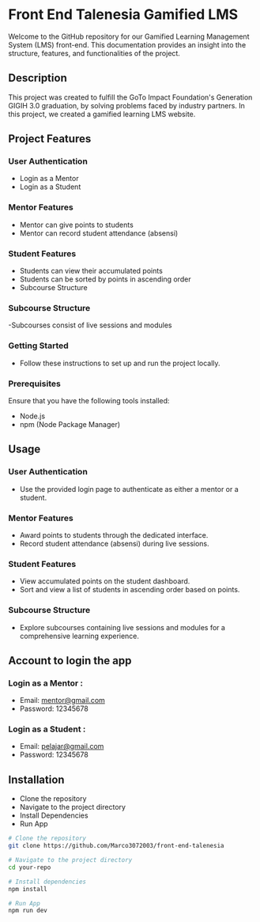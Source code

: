 #  Front End Talenesia Gamified LMS
Welcome to the GitHub repository for our Gamified Learning Management System (LMS) front-end. This documentation provides an insight into the structure, features, and functionalities of the project.

## Description

This project was created to fulfill the GoTo Impact Foundation's Generation GIGIH 3.0 graduation, by solving problems faced by industry partners. In this project, we created a gamified learning LMS website.

## Project Features

### User Authentication

- Login as a Mentor
- Login as a Student

### Mentor Features

- Mentor can give points to students
- Mentor can record student attendance (absensi)
  
### Student Features

- Students can view their accumulated points
- Students can be sorted by points in ascending order
- Subcourse Structure

### Subcourse Structure

-Subcourses consist of live sessions and modules

### Getting Started
- Follow these instructions to set up and run the project locally.

### Prerequisites

Ensure that you have the following tools installed:

- Node.js
- npm (Node Package Manager)

## Usage
### User Authentication

- Use the provided login page to authenticate as either a mentor or a student.
  
### Mentor Features
- Award points to students through the dedicated interface.
- Record student attendance (absensi) during live sessions.
  
### Student Features
- View accumulated points on the student dashboard.
- Sort and view a list of students in ascending order based on points.
  
### Subcourse Structure
- Explore subcourses containing live sessions and modules for a comprehensive learning experience.

## Account to login the app

### Login as a Mentor : 
- Email: mentor@gmail.com
- Password: 12345678
  
### Login as a Student :
- Email: pelajar@gmail.com
- Password: 12345678

## Installation
- Clone the repository
- Navigate to the project directory
- Install Dependencies
- Run App

```bash
# Clone the repository
git clone https://github.com/Marco3072003/front-end-talenesia

# Navigate to the project directory
cd your-repo

# Install dependencies
npm install

# Run App
npm run dev
